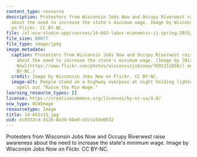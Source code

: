 ```yaml
---
content_type: resource
description: Protesters from Wisconsin Jobs Now and Occupy Riverwest raise awareness
  about the need to increase the state's minimum wage. Image by Wisconsin Jobs Now
  on Flickr. CC BY-NC.
file: /ol-ocw-studio-app/courses/14-662-labor-economics-ii-spring-2015/ec0332cdd12b0e3808ede3c1a59e0532_14-662s15.jpg
file_size: 60077
file_type: image/jpeg
image_metadata:
  caption: Protesters from Wisconsin Jobs Now and Occupy Riverwest raise awareness
    about the need to increase the state's minimum wage. (Image by [Wisconsin Jobs
    Now](https://www.flickr.com/photos/wisconsinjobsnow/7692211858/) on Flickr. CC
    BY-NC.)
  credit: Image by Wisconsin Jobs Now on Flickr. CC BY-NC.
  image-alt: People stand on a highway overpass at night holding lighted signs that
    spell out "Raise the Min Wage."
learning_resource_types: []
license: https://creativecommons.org/licenses/by-nc-sa/4.0/
ocw_type: OCWImage
resourcetype: Image
title: 14-662s15.jpg
uid: ec0332cd-d12b-0e38-08ed-e3c1a59e0532
---
```

Protesters from Wisconsin Jobs Now and Occupy Riverwest raise awareness about the need to increase the state's minimum wage. Image by Wisconsin Jobs Now on Flickr. CC BY-NC.